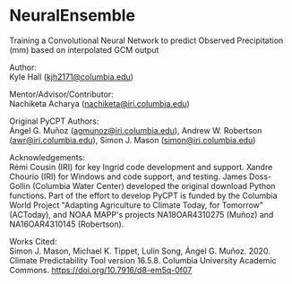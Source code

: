 # NeuralEnsemble
Training a Convolutional Neural Network to predict Observed Precipitation (mm) based on interpolated GCM output 

Author:    
Kyle Hall (kjh2171@columbia.edu)


Mentor/Advisor/Contributor:  
Nachiketa Acharya (nachiketa@iri.columbia.edu) 


Original PyCPT Authors:  
Ángel G. Muñoz (agmunoz@iri.columbia.edu), Andrew W. Robertson (awr@iri.columbia.edu), Simon J. Mason (simon@iri.columbia.edu)


Acknowledgements:  
Rémi Cousin (IRI) for key Ingrid code development and support. Xandre Chourio (IRI) for Windows and code support, and testing. James Doss-Gollin (Columbia Water Center) developed the original download Python functions. Part of the effort to develop PyCPT is funded by the Columbia World Project "Adapting Agriculture to Climate Today, for Tomorrow" (ACToday), and NOAA MAPP's projects NA18OAR4310275 (Muñoz) and NA16OAR4310145 (Robertson).


Works Cited:  
Simon J. Mason, Michael K. Tippet, Lulin Song, Ángel G. Muñoz. 2020. Climate Predictability Tool version 16.5.8. Columbia University Academic Commons.    https://doi.org/10.7916/d8-em5q-0f07
